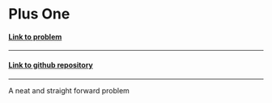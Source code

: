 # Plus One

#### [Link to problem](https://leetcode.com/problems/plus-one/)

<hr>

#### [Link to github repository](https://github.com/Sankalp-G/10-days-of-code/)

<hr>

A neat and straight forward problem

